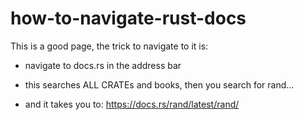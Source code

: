 # how-to-navigate-rust-docs

This is a good page, the trick to navigate to it is:

* navigate to docs.rs in the address bar

* this searches ALL CRATEs and books, then you search for rand...

* and it takes you to: https://docs.rs/rand/latest/rand/